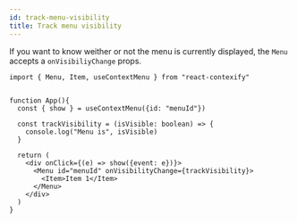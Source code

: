 ```yaml
---
id: track-menu-visibility
title: Track menu visibility
---
```


If you want to know weither or not the menu is currently displayed, the `Menu` accepts a `onVisibiliyChange` props.

```tsx
import { Menu, Item, useContextMenu } from "react-contexify"


function App(){
  const { show } = useContextMenu({id: "menuId"})

  const trackVisibility = (isVisible: boolean) => {
    console.log("Menu is", isVisible)
  }

  return (
    <div onClick={(e) => show({event: e})}>
      <Menu id="menuId" onVisibilityChange={trackVisibility}>
        <Item>Item 1</Item>
      </Menu>
    </div>
  )
}
```